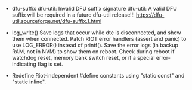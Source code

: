 * dfu-suffix
  dfu-util: Invalid DFU suffix signature
  dfu-util: A valid DFU suffix will be required in a future dfu-util release!!!
  https://dfu-util.sourceforge.net/dfu-suffix.1.html

* log_write()
  Save logs that occur while dte is disconnected, and show them when connected.
  Patch RIOT error handlers (assert and panic) to use LOG_ERROR() instead of printf().
  Save the error logs (in backup RAM, not in NVM) to show them on reboot. Check during reboot if watchdog reset, memory bank switch reset, or if a special error-indicating flag is set.

* Redefine Riot-independent #define constants using "static const" and "static inline".
